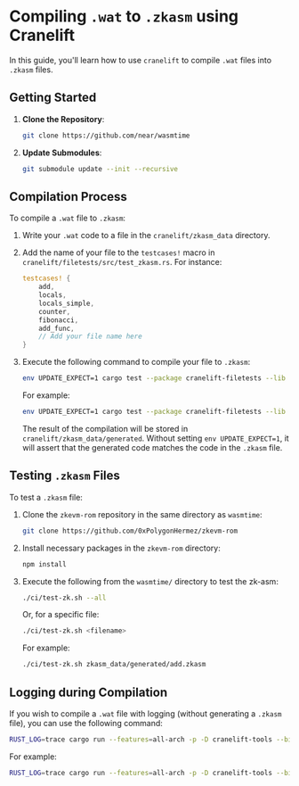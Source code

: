 
# Compiling `.wat` to `.zkasm` using Cranelift

In this guide, you'll learn how to use `cranelift` to compile `.wat` files into `.zkasm` files.

## Getting Started

1. **Clone the Repository**:
   ```bash
   git clone https://github.com/near/wasmtime
   ```

2. **Update Submodules**:
   ```bash
   git submodule update --init --recursive
   ```

## Compilation Process

To compile a `.wat` file to `.zkasm`:

1. Write your `.wat` code to a file in the `cranelift/zkasm_data` directory.
   
2. Add the name of your file to the `testcases!` macro in `cranelift/filetests/src/test_zkasm.rs`. For instance:

   ```rust
   testcases! {
       add,
       locals,
       locals_simple,
       counter,
       fibonacci,
       add_func,
       // Add your file name here
   }
   ```

3. Execute the following command to compile your file to `.zkasm`:

   ```bash
   env UPDATE_EXPECT=1 cargo test --package cranelift-filetests --lib -- test_zkasm::tests::<filename> --exact --nocapture
   ```

   For example:

   ```bash
   env UPDATE_EXPECT=1 cargo test --package cranelift-filetests --lib -- test_zkasm::tests::add --exact --nocapture
   ```

   The result of the compilation will be stored in `cranelift/zkasm_data/generated`. Without setting `env UPDATE_EXPECT=1`, it will assert that the generated code matches the code in the `.zkasm` file.

## Testing `.zkasm` Files

To test a `.zkasm` file:

1. Clone the `zkevm-rom` repository in the same directory as `wasmtime`:

   ```bash
   git clone https://github.com/0xPolygonHermez/zkevm-rom
   ```

2. Install necessary packages in the `zkevm-rom` directory:

   ```bash
   npm install
   ```

3. Execute the following from the `wasmtime/` directory to test the zk-asm:

   ```bash
   ./ci/test-zk.sh --all
   ```

   Or, for a specific file:

   ```bash
   ./ci/test-zk.sh <filename>
   ```

   For example:

   ```bash
   ./ci/test-zk.sh zkasm_data/generated/add.zkasm
   ```

## Logging during Compilation

If you wish to compile a `.wat` file with logging (without generating a `.zkasm` file), you can use the following command:

   ```bash
   RUST_LOG=trace cargo run --features=all-arch -p -D cranelift-tools --bin=clif-util wasm --target=sparc <filepath>
   ```

   For example:

   ```bash
   RUST_LOG=trace cargo run --features=all-arch -p -D cranelift-tools --bin=clif-util wasm --target=sparc cranelift/zkasm_data/add.wat
   ```
